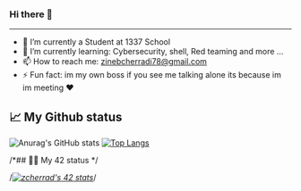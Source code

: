### Hi there 👋

---------------------


- 🔭 I’m currently a Student at 1337 School
- 🌱 I’m currently learning: Cybersecurity, shell, Red teaming and more ...
- 📫 How to reach me: zinebcherradi78@gmail.com
- ⚡ Fun fact: im my own boss if you see me talking alone its because im im meeting  ❤️


## 📈 My Github status

![Anurag's GitHub stats](https://github-readme-stats.vercel.app/api?username=funke09&show_icons=true&theme=radical)
[![Top Langs](https://github-readme-stats.vercel.app/api/top-langs/?username=funke09&layout=compact&theme=radical)](https://github.com/funk09/funk09/blob/main/README.md)


/*## 👨‍💻 My 42 status */


/*[![zcherrad's 42 stats](https://badge.mediaplus.ma/binary/zcherrad)](https://github.com/oakoudad/badge42)*/
